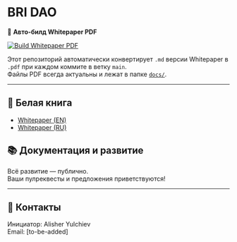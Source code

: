 # BRI DAO

🚀 **Авто-билд Whitepaper PDF**

[![Build Whitepaper PDF](https://github.com/AiBhrigu/BRI_DAO/actions/workflows/whitepaper-pdf.yml/badge.svg)](https://github.com/AiBhrigu/BRI_DAO/actions/workflows/whitepaper-pdf.yml)

Этот репозиторий автоматически конвертирует `.md` версии Whitepaper в `.pdf` при каждом коммите в ветку `main`.  
Файлы PDF всегда актуальны и лежат в папке [`docs/`](./docs).

---

## 📄 Белая книга

- [Whitepaper (EN)](docs/Whitepaper_EN.pdf)
- [Whitepaper (RU)](docs/Whitepaper_RU.pdf)

## 📚 Документация и развитие

Всё развитие — публично.  
Ваши пулреквесты и предложения приветствуются!

---

## 📧 Контакты

Инициатор: Alisher Yulchiev  
Email: [to-be-added]
